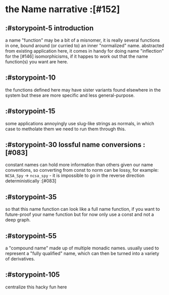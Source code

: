 # the Name narrative :[#152]

## :#storypoint-5 introduction

a name "function" may be a bit of a misnomer, it is really several functions
in one, bound around (or curried to) an inner "normalized" name. abstracted
from existing application here, it comes in handy for doing name "inflection"
for the [#146] isomorphicisms, if it happes to work out that the name
function(s) you want are here.



## :#storypoint-10

the functions defined here may have sister variants found elsewhere in the
system but these are more specific and less general-purpose.



## :#storypoint-15

some applications annoyingly use slug-like strings as normals, in which case
to metholate them we need to run them through this.



## :#storypoint-30 lossful name conversions :[#083]

constant names can hold more information than others given our name
conventions, so converting from const to norm can be lossy, for example:
`NCSA_Spy` -> `ncsa_spy` - it is impossible to go in the reverse direction
deterministically :[#083]



## :#storypoint-35

so that this name function can look like a full name function, if you want
to future-proof your name function but for now only use a const and not a
deep graph.



## :#storypoint-55

a "compound name" made up of multiple monadic names. usually used to represent
a "fully qualified" name, which can then be turned into a variety of
derivatives.



## :#storypoint-105

centralize this hacky fun here
